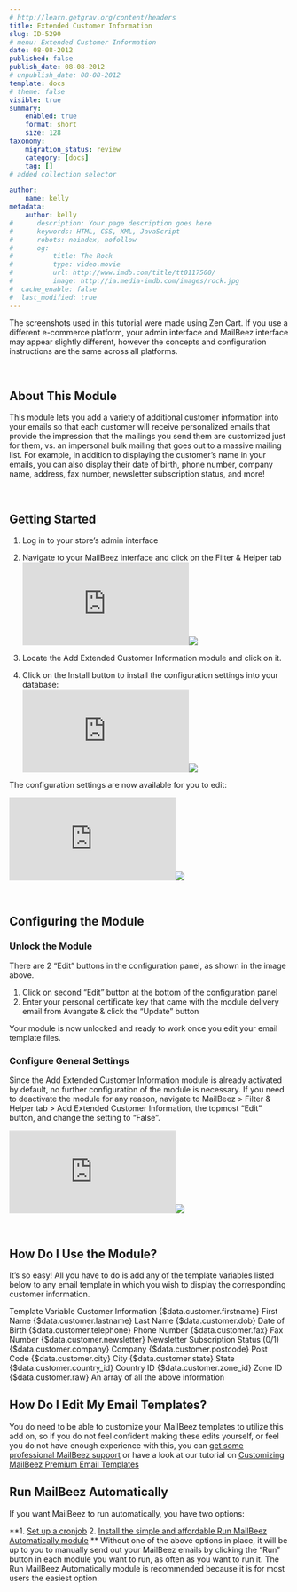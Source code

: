 ```yaml
---
# http://learn.getgrav.org/content/headers
title: Extended Customer Information
slug: ID-5290
# menu: Extended Customer Information
date: 08-08-2012
published: false
publish_date: 08-08-2012
# unpublish_date: 08-08-2012
template: docs
# theme: false
visible: true
summary:
    enabled: true
    format: short
    size: 128
taxonomy:
    migration_status: review
    category: [docs]
    tag: []
# added collection selector

author:
    name: kelly
metadata:
    author: kelly
#      description: Your page description goes here
#      keywords: HTML, CSS, XML, JavaScript
#      robots: noindex, nofollow
#      og:
#          title: The Rock
#          type: video.movie
#          url: http://www.imdb.com/title/tt0117500/
#          image: http://ia.media-imdb.com/images/rock.jpg
#  cache_enable: false
#  last_modified: true
---
```


The screenshots used in this tutorial were made using Zen Cart. If you use a different e-commerce platform, your admin interface and MailBeez interface may appear slightly different, however the concepts and configuration instructions are the same across all platforms.

 

## About This Module

This module lets you add a variety of additional customer information into your emails so that each customer will receive personalized emails that provide the impression that the mailings you send them are customized just for them, vs. an impersonal bulk mailing that goes out to a massive mailing list. For example, in addition to displaying the customer’s name in your emails, you can also display their date of birth, phone number, company name, address, fax number, newsletter subscription status, and more!

 

## Getting Started

1. Log in to your store’s admin interface
2. Navigate to your MailBeez interface and click on the Filter & Helper tab
[![](http://localhost/wordpress_mailbeez_EOL/wp-content/themes/awake/lib/scripts/timthumb/thumb.php?src=http://www.mailbeez.com/images/doc/common_images/filter_tab.png&w=270&h=85&zc=1&q=100 "Filter & Helper Tab")](http://www.mailbeez.com/images/doc/common_images/filter_tab.png "Filter & Helper Tab")![](http://localhost/wordpress_mailbeez_EOL/wp-content/themes/awake/images/shortcodes/image_shadow.png)

4. Locate the Add Extended Customer Information module and click on it.
5. Click on the Install button to install the configuration settings into your database:  
[![](http://localhost/wordpress_mailbeez_EOL/wp-content/themes/awake/lib/scripts/timthumb/thumb.php?src=http://www.mailbeez.com/images/doc/filterbeez/filter_add_customer_information/extend_customer_info_config1.png&w=175&h=206&zc=1&q=100 "Install Configuration Settings into your Database")](http://www.mailbeez.com/images/doc/filterbeez/filter_add_customer_information/extend_customer_info_config1.png "Install Configuration Settings into your Database")![](http://localhost/wordpress_mailbeez_EOL/wp-content/themes/awake/images/shortcodes/image_shadow.png)

The configuration settings are now available for you to edit:

[![](http://localhost/wordpress_mailbeez_EOL/wp-content/themes/awake/lib/scripts/timthumb/thumb.php?src=http://www.mailbeez.com/images/doc/filterbeez/filter_add_customer_information/extend_customer_info_config2.png&w=175&h=367&zc=1&q=100 "Add Extended Customer Information Configuration Panel")](http://www.mailbeez.com/images/doc/filterbeez/filter_add_customer_information/extend_customer_info_config2.png "Add Extended Customer Information Configuration Panel")![](http://localhost/wordpress_mailbeez_EOL/wp-content/themes/awake/images/shortcodes/image_shadow.png)

 

## Configuring the Module

### Unlock the Module

There are 2 “Edit” buttons in the configuration panel, as shown in the image above.

1. Click on second “Edit” button at the bottom of the configuration panel
2. Enter your personal certificate key that came with the module delivery email from Avangate & click the “Update” button

Your module is now unlocked and ready to work once you edit your email template files.

### Configure General Settings

Since the Add Extended Customer Information module is already activated by default, no further configuration of the module is necessary. If you need to deactivate the module for any reason, navigate to MailBeez > Filter & Helper tab > Add Extended Customer Information, the topmost “Edit” button, and change the setting to “False”.

[![](http://localhost/wordpress_mailbeez_EOL/wp-content/themes/awake/lib/scripts/timthumb/thumb.php?src=http://www.mailbeez.com/images/doc/filterbeez/filter_add_customer_information/extend_customer_info_config3.png&w=175&h=101&zc=1&q=100 "Add Extended Customer Information General Settings")](http://www.mailbeez.com/images/doc/filterbeez/filter_add_customer_information/extend_customer_info_config3.png "Add Extended Customer Information General Settings")![](http://localhost/wordpress_mailbeez_EOL/wp-content/themes/awake/images/shortcodes/image_shadow.png)

 

## How Do I Use the Module?

It’s so easy! All you have to do is add any of the template variables listed below to any email template in which you wish to display the corresponding customer information.

 Template Variable Customer Information  {$data.customer.firstname} First Name  {$data.customer.lastname} Last Name  {$data.customer.dob} Date of Birth  {$data.customer.telephone} Phone Number  {$data.customer.fax} Fax Number  {$data.customer.newsletter} Newsletter Subscription Status (0/1)  {$data.customer.company} Company  {$data.customer.postcode} Post Code  {$data.customer.city} City  {$data.customer.state} State  {$data.customer.country\_id} Country ID  {$data.customer.zone\_id} Zone ID  {$data.customer.raw} An array of all the above information  

## How Do I Edit My Email Templates?

You do need to be able to customize your MailBeez templates to utilize this add on, so if you do not feel confident making these edits yourself, or feel you do not have enough experience with this, you can [get some professional MailBeez support](http://www.mailbeez.com/support/service/) or have a look at our tutorial on [Customizing MailBeez Premium Email Templates](/documentation/tutorials/customizing-mailbeez-premium-email-templates/)



## Run MailBeez Automatically

If you want MailBeez to run automatically, you have two options:

**1. [Set up a cronjob](/documentation/installation/config/advanced-configuration/)
2. [Install the simple and affordable Run MailBeez Automatically module](/documentation/configbeez/config_cron_simple/)
**
Without one of the above options in place, it will be up to you to manually send out your MailBeez emails by clicking the “Run” button in each module you want to run, as often as you want to run it. The Run MailBeez Automatically module is recommended because it is for most users the easiest option.
